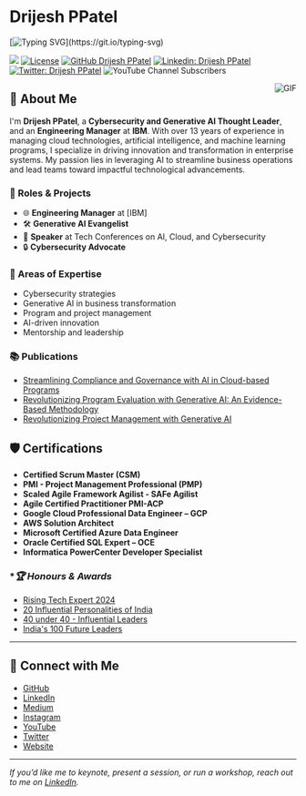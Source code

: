 # **Drijesh PPatel**
[![Typing SVG](https://readme-typing-svg.demolab.com?font=Montserrat&weight=500&size=18&letterSpacing=1px&duration=5000&pause=1500&color=38C2FF&vCenter=true&width=435&lines=Engineering+Leader.+Speaker.+Mentor.)](https://git.io/typing-svg)

[![](https://img.shields.io/badge/Drijesh-Patel-brightgreen.svg?colorB=00ff00)](https://topmate.io/drijesh)
[![License](https://img.shields.io/badge/License-Apache%202.0-blue.svg)](https://opensource.org/licenses/Apache-2.0)
[![GitHub Drijesh PPatel](https://img.shields.io/github/followers/drijesh-ppatel?label=follow&style=social)](https://github.com/drijesh-ppatel)
[![Linkedin: Drijesh PPatel](https://img.shields.io/badge/-Drijesh%20Patel-blue?style=flat-square&logo=Linkedin&logoColor=white&link=https://www.linkedin.com/in/drijesh-patel/)](https://www.linkedin.com/in/drijesh/)
[![Twitter: Drijesh PPatel](https://img.shields.io/twitter/follow/drijesh?style=social)](https://twitter.com/drijesh)
![YouTube Channel Subscribers](https://img.shields.io/youtube/channel/subscribers/UC_iTTe3ceF5tjZ-7vZVIucg)

<img align="right" alt="GIF" src="https://media.giphy.com/media/QZMzeEH4yVLji/giphy.gif" />

## 👋 About Me
I'm **Drijesh PPatel**, a **Cybersecurity and Generative AI Thought Leader**, and an **Engineering Manager** at **IBM**. With over 13 years of experience in managing cloud technologies, artificial intelligence, and machine learning programs, I specialize in driving innovation and transformation in enterprise systems. My passion lies in leveraging AI to streamline business operations and lead teams toward impactful technological advancements.

### **💼 Roles & Projects**
- 🌐 **Engineering Manager** at [IBM]
- 🛠️ **Generative AI Evangelist**
- 🦊 **Speaker** at Tech Conferences on AI, Cloud, and Cybersecurity
- 🔒 **Cybersecurity Advocate**

### **🎯 Areas of Expertise**
* Cybersecurity strategies
* Generative AI in business transformation
* Program and project management
* AI-driven innovation
* Mentorship and leadership

### **📚 Publications**
- [Streamlining Compliance and Governance with AI in Cloud-based Programs](https://www.ijfmr.com/research-paper.php?id=5213)
- [Revolutionizing Program Evaluation with Generative AI: An Evidence-Based Methodology](https://www.ijfmr.com/research-paper.php?id=4105)
- [Revolutionizing Project Management with Generative AI](https://isjem.com/download/revolutionizing-project-management-with-generative-ai/)

## 🛡️ **Certifications**
-  **Certified Scrum Master (CSM)**
- **PMI - Project Management Professional (PMP)**
- **Scaled Agile Framework Agilist - SAFe Agilist**
- **Agile Certified Practitioner PMI-ACP**
- **Google Cloud Professional Data Engineer – GCP**
- **AWS Solution Architect**
- **Microsoft Certified Azure Data Engineer**
- **Oracle Certified SQL Expert – OCE**
- **Informatica PowerCenter Developer Specialist**

### **🏆 Honours & Awards*

- [Rising Tech Expert 2024](https://reader.magzter.com/preview/kaxjuh89g5gnxm8xl4et16458640/1645864)
- [20 Influential Personalities of India](https://www.aninews.in/news/business/business/meet-20-influential-personalities-who-are-breaking-barriers-and-shaping-the-future-in-202320231020160802/)
- [40 under 40 - Influential Leaders](https://magazines.insightssuccess.in/2023/the-40-under-40-influential-leaders-2023-may2023/#page=52)
- [India's 100 Future Leaders](https://glantorx.com/2023/03/17/list-of-future-leaders-2023-by-glantor-x-released/)
  
---

## 🔗 **Connect with Me**
- [GitHub](https://github.com/drijesh-ppatel)
- [LinkedIn](https://www.linkedin.com/in/drijesh)
- [Medium](https://medium.com/@drijesh)
- [Instagram](https://www.instagram.com/drijeshtalks)
- [YouTube](https://www.youtube.com/@drijeshtalks)
- [Twitter](https://twitter.com/drijesh)
- [Website](https://topmate.io/drijesh)

---

_If you’d like me to keynote, present a session, or run a workshop, reach out to me on [LinkedIn](https://www.linkedin.com/in/drijesh)._
